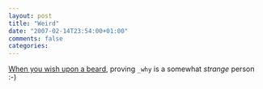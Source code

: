```yaml
---
layout: post
title: "Weird"
date: "2007-02-14T23:54:00+01:00"
comments: false
categories: 
---
```


<p><a href="http://poignantguide.net/ruby/chapter-7.html">When you wish upon a beard</a>, proving <code>_why</code> is a somewhat <i>strange</i> person :-)</p>


